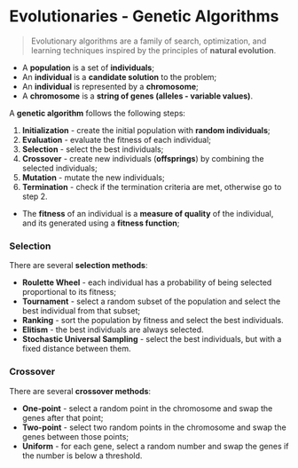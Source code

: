 # Evolutionaries - Genetic Algorithms

> Evolutionary algorithms are a family of search, optimization, and learning techniques inspired by the principles of **natural evolution**.

* A **population** is a set of **individuals**;
* An **individual** is a **candidate solution** to the problem;
* An **individual** is represented by a **chromosome**;
* A **chromosome** is a **string of genes (alleles - variable values)**.

A **genetic algorithm** follows the following steps:

1. **Initialization** - create the initial population with **random individuals**;
2. **Evaluation** - evaluate the fitness of each individual;
3. **Selection** - select the best individuals;
4. **Crossover** - create new individuals (**offsprings**) by combining the selected individuals;
5. **Mutation** - mutate the new individuals;
6. **Termination** - check if the termination criteria are met, otherwise go to step 2.

* The **fitness** of an individual is a **measure of quality** of the individual, and its generated using a **fitness function**;

### Selection

There are several **selection methods**:

* **Roulette Wheel** - each individual has a probability of being selected proportional to its fitness;
* **Tournament** - select a random subset of the population and select the best individual from that subset;
* **Ranking** - sort the population by fitness and select the best individuals.
* **Elitism** - the best individuals are always selected.
* **Stochastic Universal Sampling** - select the best individuals, but with a fixed distance between them.

### Crossover

There are several **crossover methods**:

* **One-point** - select a random point in the chromosome and swap the genes after that point;
* **Two-point** - select two random points in the chromosome and swap the genes between those points;
* **Uniform** - for each gene, select a random number and swap the genes if the number is below a threshold.
